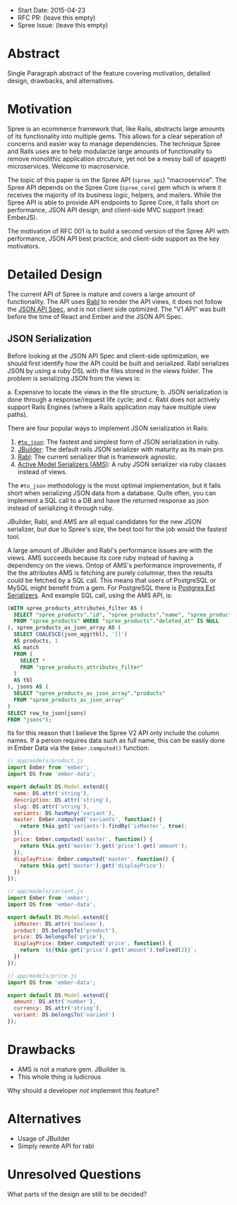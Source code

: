 - Start Date: 2015-04-23
- RFC PR: (leave this empty)
- Spree Issue: (leave this empty)

# Abstract

Single Paragraph abstract of the feature covering motivation, detailed design, drawbacks, and alternatives.

# Motivation

Spree is an ecommerce framework that, like Rails, abstracts large amounts of its functionality into multiple gems.
This allows for a clear seperation of concerns and easier way to manage dependencies.
The technique Spree and Rails uses are to help modularize large amounts of functionality to remove monolithic application strcuture, yet not be a messy ball of spagetti microservices.
Welcome to macroservice.

The topic of this paper is on the Spree API (`spree_api`) "macroservice".
The Spree API depends on the Spree Core (`spree_core`) gem which is where it receives the majority of its business logic, helpers, and mailers.
While the Spree API is able to provide API endpoints to Spree Core, it falls short on performance, JSON API design, and client-side MVC support (read: EmberJS).

The motivation of RFC 001 is to build a second version of the Spree API with performance, JSON API best practice, and client-side support as the key motivators.

# Detailed Design

The current API of Spree is mature and covers a large amount of functionality.
The API uses [Rabl](https://github.com/nesquena/rabl) to render the API views, it does not follow the [JSON API Spec](http://jsonapi.org), and is not client side optimized.
The "V1 API" was built before the time of React and Ember and the JSON API Spec.

## JSON Serialization

Before looking at the JSON API Spec and client-side optimization, we should first identify _how_ the API could be built and serialized.
Rabl serializes JSON by using a ruby DSL with the files stored in the views folder.
The problem is serializing JSON from the views is:

  a. Expensive to locate the views in the file structure;
  b. JSON serialization is done through a response/request life cycle; and
  c. Rabl does not actively support Rails Engines (where a Rails application may have multiple view paths).

There are four popular ways to implement JSON serialization in Rails:

1. [`#to_json`](http://apidock.com/rails/ActiveRecord/Serialization/to_json): The fastest and simplest form of JSON serialization in ruby.
2. [JBuilder](https://github.com/rails/jbuilder): The default rails JSON serializer with maturity as its main pro.
3. [Rabl](https://github.com/nesquena/rabl): The current serializer that is framework agnostic.
4. [Active Model Serializers (AMS)](https://github.com/rails-api/active_model_serializers): A ruby JSON serializer via ruby classes instead of views.

The `#to_json` methodology is the most optimal implementation, but it falls short when serializing JSON data from a database.
Quite often, you can implement a SQL call to a DB and have the returned response as json instead of serializing it through ruby.

JBuilder, Rabl, and AMS are all equal candidates for the new JSON serializer, but due to Spree's size, the best tool for the job would the fastest tool.

A large amount of JBuilder and Rabl's performance issues are with the views.
AMS succeeds because its core ruby instead of having a dependency on the views.
Ontop of AMS's performance improvements, if the the attributes AMS is fetching are purely columnar, then the results could be fetched by a SQL call.
This means that users of PostgreSQL or MySQL might benefit from a gem.
For PostgreSQL there is [Postgres Ext Serializers](https://github.com/dockyard/postgres_ext-serializers).
And example SQL call, using the AMS API, is:

```sql
(WITH spree_products_attributes_filter AS (
  SELECT "spree_products"."id", "spree_products"."name", "spree_products"."slug", "spree_products"."description"
  FROM "spree_products" WHERE "spree_products"."deleted_at" IS NULL
), spree_products_as_json_array AS (
  SELECT COALESCE(json_agg(tbl), '[]')
  AS products, 1 
  AS match
  FROM (
    SELECT *
    FROM "spree_products_attributes_filter"
  )
  AS tbl
), jsons AS (
  SELECT "spree_products_as_json_array"."products"
  FROM "spree_products_as_json_array"
)
SELECT row_to_json(jsons)
FROM "jsons");
```

Its for this reason that I believe the Spree V2 API only include the column names.
If a person requires data such as full name, this can be easily done in Ember Data via  the `Ember.computed()` function:

```javascript
// app/models/product.js
import Ember from 'ember';
import DS from 'ember-data';

export default DS.Model.extend({
  name: DS.attr('string'),
  description: DS.attr('string'),
  slug: DS.attr('string'),
  variants: DS.hasMany('variant'),
  master: Ember.computed('variants', function() {
    return this.get('variants').findBy('isMaster', true);
  }),
  price: Ember.computed('master', function() {
    return this.get('master').get('price').get('amount');
  }),
  displayPrice: Ember.computed('master', function() {
    return this.get('master').get('displayPrice');
  })
});

// app/models/variant.js
import Ember from 'ember';
import DS from 'ember-data';

export default DS.Model.extend({
  isMaster: DS.attr('boolean'),
  product: DS.belongsTo('product'),
  price: DS.belongsTo('price'),
  displayPrice: Ember.computed('price', function() {
    return `$${this.get('price').get('amount').toFixed(2)}`;
  })
});

// app/models/price.js
import DS from 'ember-data';

export default DS.Model.extend({
  amount: DS.attr('number'),
  currency: DS.attr('string'),
  variant: DS.belongsTo('variant')
});
```

# Drawbacks

- AMS is not a mature gem. JBuilder is.
- This whole thing is ludicrous

Why should a developer *not* implement this feature?

# Alternatives

- Usage of JBuilder
- Simply rewrite API for rabl

# Unresolved Questions

What parts of the design are still to be decided?
